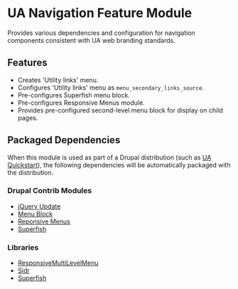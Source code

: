 # UA Navigation Feature Module

Provides various dependencies and configuration for navigation components consistent with UA web branding standards.

## Features

- Creates 'Utility links' menu.
- Configures 'Utility links' menu as `menu_secondary_links_source`.
- Pre-configures Superfish menu block.
- Pre-configures Responsive Menus module.
- Provides pre-configured second-level menu block for display on child pages.

## Packaged Dependencies

When this module is used as part of a Drupal distribution (such as [UA Quickstart](https://bitbucket.org/ua_drupal/ua_quickstart)), the following dependencies will be automatically packaged with the distribution.

### Drupal Contrib Modules

- [jQuery Update](https://www.drupal.org/project/jquery_update)
- [Menu Block](https://www.drupal.org/project/menu_block)
- [Reponsive Menus](https://www.drupal.org/project/responsive_menus)
- [Superfish](https://www.drupal.org/project/superfish)

### Libraries

- [ResponsiveMultiLevelMenu](http://tympanus.net/codrops/2013/04/19/responsive-multi-level-menu/)
- [Sidr](http://www.berriart.com/sidr/)
- [Superfish](https://github.com/mehrpadin/Superfish-for-Drupal/)
